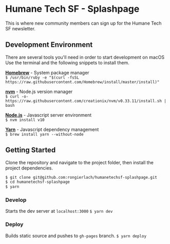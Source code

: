# Humane Tech SF - Splashpage
This is where new community members can sign up for the Humane Tech SF newsletter.

## Development Environment
There are several tools you'll need in order to start development on macOS  
Use the terminal and the following snippets to install them.  

[**Homebrew**](https://brew.sh/) - System package manager  
`$ /usr/bin/ruby -e "$(curl -fsSL https://raw.githubusercontent.com/Homebrew/install/master/install)"`

[**nvm**](https://github.com/creationix/nvm) - Node.js version manager  
`$ curl -o- https://raw.githubusercontent.com/creationix/nvm/v0.33.11/install.sh | bash`

[**Node.js**](https://nodejs.org/en/) - Javascript server environment  
`$ nvm install v10`

[**Yarn**](https://yarnpkg.com/en/) - Javascript dependency management  
`$ brew install yarn --without-node`

## Getting Started
Clone the repository and navigate to the project folder, then install the project dependencies.
```bash
$ git clone git@github.com:rongierlach/humanetechsf-splashpage.git
$ cd humanetechsf-splashpage
$ yarn
```

### Develop
Starts the dev server at `localhost:3000`
`$ yarn dev`

### Deploy
Builds static source and pushes to `gh-pages` branch.
`$ yarn deploy`
